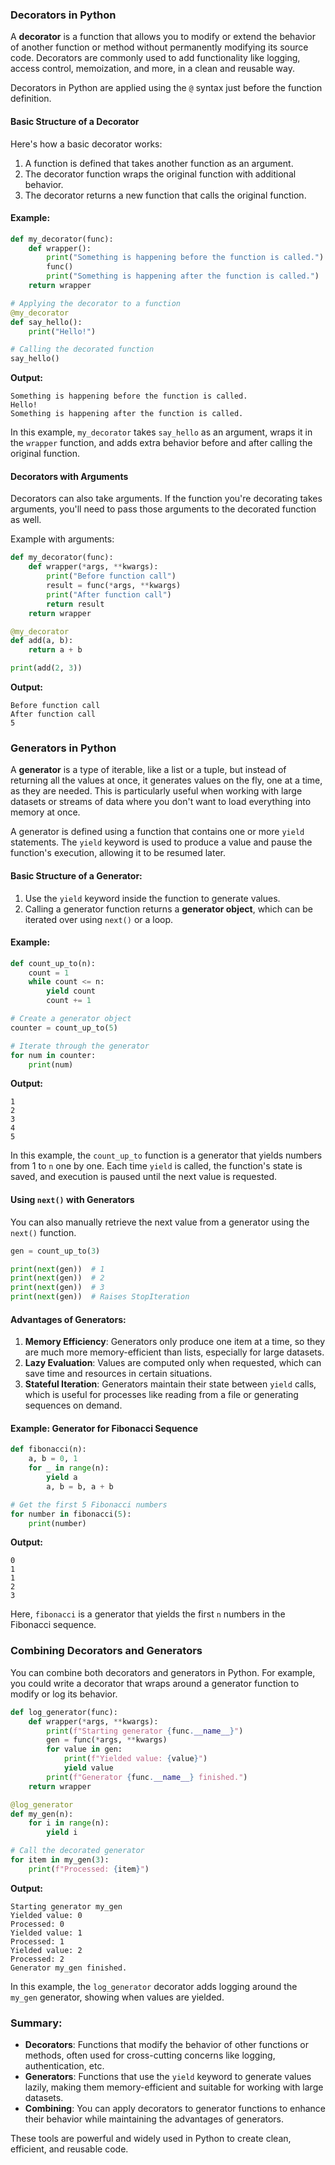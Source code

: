 ### Decorators in Python

A **decorator** is a function that allows you to modify or extend the behavior of another function or method without permanently modifying its source code. Decorators are commonly used to add functionality like logging, access control, memoization, and more, in a clean and reusable way.

Decorators in Python are applied using the `@` syntax just before the function definition.

#### Basic Structure of a Decorator

Here's how a basic decorator works:



1. A function is defined that takes another function as an argument.
2. The decorator function wraps the original function with additional behavior.
3. The decorator returns a new function that calls the original function.

#### Example:

```python
def my_decorator(func):
    def wrapper():
        print("Something is happening before the function is called.")
        func()
        print("Something is happening after the function is called.")
    return wrapper

# Applying the decorator to a function
@my_decorator
def say_hello():
    print("Hello!")

# Calling the decorated function
say_hello()
```

**Output:**
```
Something is happening before the function is called.
Hello!
Something is happening after the function is called.
```

In this example, `my_decorator` takes `say_hello` as an argument, wraps it in the `wrapper` function, and adds extra behavior before and after calling the original function.

#### Decorators with Arguments

Decorators can also take arguments. If the function you're decorating takes arguments, you'll need to pass those arguments to the decorated function as well.

Example with arguments:

```python
def my_decorator(func):
    def wrapper(*args, **kwargs):
        print("Before function call")
        result = func(*args, **kwargs)
        print("After function call")
        return result
    return wrapper

@my_decorator
def add(a, b):
    return a + b

print(add(2, 3))
```

**Output:**
```
Before function call
After function call
5
```

### Generators in Python

A **generator** is a type of iterable, like a list or a tuple, but instead of returning all the values at once, it generates values on the fly, one at a time, as they are needed. This is particularly useful when working with large datasets or streams of data where you don't want to load everything into memory at once.

A generator is defined using a function that contains one or more `yield` statements. The `yield` keyword is used to produce a value and pause the function's execution, allowing it to be resumed later.

#### Basic Structure of a Generator:

1. Use the `yield` keyword inside the function to generate values.
2. Calling a generator function returns a **generator object**, which can be iterated over using `next()` or a loop.

#### Example:

```python
def count_up_to(n):
    count = 1
    while count <= n:
        yield count
        count += 1

# Create a generator object
counter = count_up_to(5)

# Iterate through the generator
for num in counter:
    print(num)
```

**Output:**
```
1
2
3
4
5
```

In this example, the `count_up_to` function is a generator that yields numbers from 1 to `n` one by one. Each time `yield` is called, the function's state is saved, and execution is paused until the next value is requested.

#### Using `next()` with Generators

You can also manually retrieve the next value from a generator using the `next()` function.

```python
gen = count_up_to(3)

print(next(gen))  # 1
print(next(gen))  # 2
print(next(gen))  # 3
print(next(gen))  # Raises StopIteration
```

#### Advantages of Generators:

1. **Memory Efficiency**: Generators only produce one item at a time, so they are much more memory-efficient than lists, especially for large datasets.
2. **Lazy Evaluation**: Values are computed only when requested, which can save time and resources in certain situations.
3. **Stateful Iteration**: Generators maintain their state between `yield` calls, which is useful for processes like reading from a file or generating sequences on demand.

#### Example: Generator for Fibonacci Sequence

```python
def fibonacci(n):
    a, b = 0, 1
    for _ in range(n):
        yield a
        a, b = b, a + b

# Get the first 5 Fibonacci numbers
for number in fibonacci(5):
    print(number)
```

**Output:**
```
0
1
1
2
3
```

Here, `fibonacci` is a generator that yields the first `n` numbers in the Fibonacci sequence.

### Combining Decorators and Generators

You can combine both decorators and generators in Python. For example, you could write a decorator that wraps around a generator function to modify or log its behavior.

```python
def log_generator(func):
    def wrapper(*args, **kwargs):
        print(f"Starting generator {func.__name__}")
        gen = func(*args, **kwargs)
        for value in gen:
            print(f"Yielded value: {value}")
            yield value
        print(f"Generator {func.__name__} finished.")
    return wrapper

@log_generator
def my_gen(n):
    for i in range(n):
        yield i

# Call the decorated generator
for item in my_gen(3):
    print(f"Processed: {item}")
```

**Output:**
```
Starting generator my_gen
Yielded value: 0
Processed: 0
Yielded value: 1
Processed: 1
Yielded value: 2
Processed: 2
Generator my_gen finished.
```

In this example, the `log_generator` decorator adds logging around the `my_gen` generator, showing when values are yielded.

### Summary:

- **Decorators**: Functions that modify the behavior of other functions or methods, often used for cross-cutting concerns like logging, authentication, etc.
- **Generators**: Functions that use the `yield` keyword to generate values lazily, making them memory-efficient and suitable for working with large datasets.
- **Combining**: You can apply decorators to generator functions to enhance their behavior while maintaining the advantages of generators.

These tools are powerful and widely used in Python to create clean, efficient, and reusable code.
